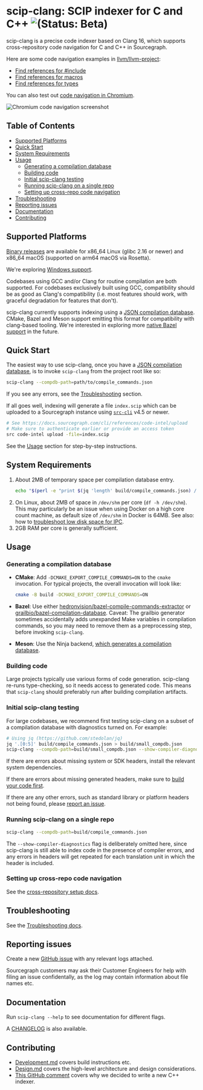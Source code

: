 # scip-clang: SCIP indexer for C and C++ ![(Status: Beta)](https://img.shields.io/badge/status-beta-yellow?style=flat)

scip-clang is a precise code indexer based on Clang 16,
which supports cross-repository code navigation for C and C++
in Sourcegraph.

Here are some code navigation examples in [llvm/llvm-project](https://sourcegraph.com/github.com/llvm/llvm-project):
- [Find references for #include](https://sourcegraph.com/github.com/llvm/llvm-project@97a03eb2eb5acf269db6253fe540626b52950f97/-/blob/llvm/include/llvm/ADT/SmallSet.h?L1:1-1:81#tab=references)
- [Find references for macros](https://sourcegraph.com/github.com/llvm/llvm-project@daad48d6b236d74c6b29daebba46289b98104241/-/blob/llvm/include/llvm/Support/Debug.h?L101:9-101:19#tab=references)
- [Find references for types](https://sourcegraph.com/github.com/llvm/llvm-project@daad48d6b236d74c6b29daebba46289b98104241/-/blob/clang/include/clang/AST/ASTContext.h?L1472:34-1472:45#tab=references)

You can also test out [code navigation in Chromium](https://sourcegraph.com/github.com/chromium/chromium@b21c706/-/blob/base/atomic_ref_count.h?L19:7-19:21#tab=references).

<picture>
  <source media="(prefers-color-scheme: dark)" srcset="https://github.com/sourcegraph/scip-clang/assets/93103176/54cc557e-16c8-4890-b9d1-b40d6e215084">
  <img alt="Chromium code navigation screenshot" src="https://github.com/sourcegraph/scip-clang/assets/93103176/55ec1429-eef0-4b7d-a99a-0c3c6af23e92">
</picture>

## Table of Contents

- [Supported Platforms](#supported-platforms)
- [Quick Start](#quick-start)
- [System Requirements](#system-requirements)
- [Usage](#usage)
  - [Generating a compilation database](#generating-a-compilation-database)
  - [Building code](#building-code)
  - [Initial scip-clang testing](#initial-scip-clang-testing)
  - [Running scip-clang on a single repo](#running-scip-clang-on-the-entire-codebase)
  - [Setting up cross-repo code navigation](#setting-up-cross-repo-code-navigation)
- [Troubleshooting](#troubleshooting)
- [Reporting issues](#reporting-issues)
- [Documentation](#documentation)
- [Contributing](#contributing)

## Supported Platforms

[Binary releases](https://github.com/sourcegraph/scip-clang/releases)
are available for x86_64 Linux (glibc 2.16 or newer) and x86_64 macOS
(supported on arm64 macOS via Rosetta).

We're exploring [Windows support](https://github.com/sourcegraph/scip-clang/issues/170).

Codebases using GCC and/or Clang for routine compilation
are both supported. For codebases exclusively built using GCC,
compatibility should be as good as Clang's compatibility
(i.e. most features should work, with graceful degradation
for features that don't).

scip-clang currently supports indexing using a
[JSON compilation database][].
CMake, Bazel and Meson support emitting this format
for compatibility with clang-based tooling.
We're interested in exploring more
[native Bazel support](https://github.com/sourcegraph/scip-clang/issues/182) in the future.

[JSON compilation database]: https://clang.llvm.org/docs/JSONCompilationDatabase.html

## Quick Start

The easiest way to use scip-clang, once you have a
[JSON compilation database][], is to invoke `scip-clang`
from the project root like so:

```bash
scip-clang --compdb-path=path/to/compile_commands.json
```

If you see any errors, see the
[Troubleshooting](#troubleshooting) section.

If all goes well, indexing will generate a file `index.scip`
which can be uploaded to a Sourcegraph instance using
[`src-cli`](https://github.com/sourcegraph/src-cli) v4.5 or newer.

```bash
# See https://docs.sourcegraph.com/cli/references/code-intel/upload
# Make sure to authenticate earlier or provide an access token
src code-intel upload -file=index.scip
```

See the [Usage](#usage) section for step-by-step instructions.

## System Requirements

1. About 2MB of temporary space per compilation database entry.
   ```bash
   echo "$(perl -e "print $(jq 'length' build/compile_commands.json) / 512.0") GB"
   ```
2. On Linux, about 2MB of space in `/dev/shm` per core (`df -h /dev/shm`).
   This may particularly be an issue when using Docker on a high core
   count machine, as default size of `/dev/shm` in Docker is 64MB.
   See also: how to [troubleshoot low disk space for IPC](/docs/Troubleshooting.md#disk-space-for-ipc).
3. 2GB RAM per core is generally sufficient.

## Usage

### Generating a compilation database

- **CMake**: Add `-DCMAKE_EXPORT_COMPILE_COMMANDS=ON`
  to the `cmake` invocation. For typical projects, the overall
  invocation will look like:

  ```bash
  cmake -B build -DCMAKE_EXPORT_COMPILE_COMMANDS=ON
  ```

- **Bazel**: Use either
  [hedronvision/bazel-compile-commands-extractor](bazel-compile-commands-extractor)
  or [grailbio/bazel-compilation-database](https://github.com/grailbio/bazel-compilation-database).
  Caveat: The grailbio generator sometimes accidentally adds
  unexpanded Make variables in compilation commands,
  so you may need to remove them as a preprocessing step,
  before invoking `scip-clang`.

- **Meson**: Use the Ninja backend,
  [which generates a compilation database](https://sourcegraph.com/search?q=context:global+repo:%5Egithub%5C.com/mesonbuild/meson%24+compile_commands.json&patternType=standard&sm=1&groupBy=path).

### Building code

Large projects typically use various forms of code generation.
scip-clang re-runs type-checking, so it needs access
to generated code. This means that `scip-clang` should preferably
run after building compilation artifacts.

### Initial scip-clang testing

For large codebases, we recommend first testing scip-clang
on a subset of a compilation database with diagnostics turned on.
For example:

```bash
# Using jq (https://github.com/stedolan/jq)
jq '.[0:5]' build/compile_commands.json > build/small_compdb.json
scip-clang --compdb-path=build/small_compdb.json --show-compiler-diagnostics
```

If there are errors about missing system or SDK headers,
install the relevant system dependencies.

If there are errors about missing generated headers,
make sure to [build your code first](#building-code).

If there are any other errors,
such as standard library or platform headers not being found,
please [report an issue](#reporting-issues).

### Running scip-clang on a single repo

```bash
scip-clang --compdb-path=build/compile_commands.json
```

The `--show-compiler-diagnostics` flag is deliberately omitted here,
since scip-clang is still able to index code in the presence of
compiler errors, and any errors in headers will get repeated
for each translation unit in which the header is included.

### Setting up cross-repo code navigation

See the [cross-repository setup docs](/docs/CrossRepo.md).

## Troubleshooting

See the [Troubleshooting docs](/docs/Troubleshooting.md).

## Reporting issues

Create a new [GitHub issue](https://github.com/sourcegraph/scip-clang/issues/new)
with any relevant logs attached.

Sourcegraph customers may ask their Customer Engineers
for help with filing an issue confidentally, as the log may
contain information about file names etc. 

## Documentation

Run `scip-clang --help` to see documentation for different flags.

A [CHANGELOG](CHANGELOG.md) is also available.

## Contributing

- [Development.md](/docs/Development.md) covers build instructions etc.
- [Design.md](/docs/Design.md) covers the high-level architecture and design considerations.
- [This GitHub comment](https://github.com/sourcegraph/sourcegraph/issues/42280#issuecomment-1352587026)
  covers why we decided to write a new C++ indexer.
